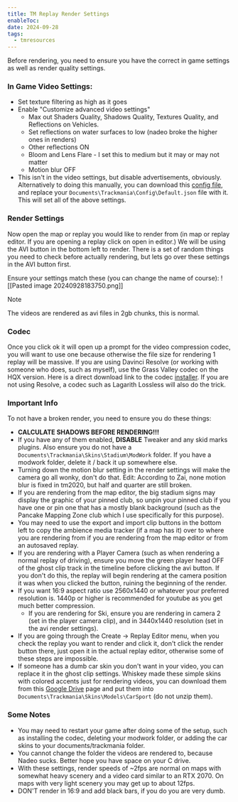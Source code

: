 ```yaml
---
title: TM Replay Render Settings
enableToc: 
date: 2024-09-28
tags:
  - tmresources
---
```

Before rendering, you need to ensure you have the correct in game settings as well as render quality settings.

### In Game Video Settings:
- Set texture filtering as high as it goes
- Enable "Customize advanced video settings"
	- Max out Shaders Quality, Shadows Quality, Textures Quality, and Reflections on Vehicles.
	- Set reflections on water surfaces to low (nadeo broke the higher ones in renders)
	- Other reflections ON
	- Bloom and Lens Flare - I set this to medium but it may or may not matter
	- Motion blur OFF
- This isn't in the video settings, but disable advertisements, obviously.
Alternatively to doing this manually, you can download this [config file](https://github.com/ski-freak/MarkdownPublic/blob/main/Default.json), and replace your `Documents\Trackmania\Config\Default.json` file with it. This will set all of the above settings.
### Render Settings
Now open the map or replay you would like to render from (in map or replay editor. If you are opening a replay click on open in editor.) We will be using the AVI button in the bottom left to render. There is a set of random things you need to check before actually rendering, but lets go over these settings in the AVI button first.

Ensure your settings match these (you can change the name of course):
![[Pasted image 20240928183750.png]]

> [!NOTE]
> The videos are rendered as avi files in 2gb chunks, this is normal.
### Codec
Once you click ok it will open up a prompt for the video compression codec, you will want to use one because otherwise the file size for rendering 1 replay will be massive. If you are using Davinci Resolve (or working with someone who does, such as myself), use the Grass Valley codec on the HQX version. Here is a direct download link to the codec [installer](https://www.edius.net/download/codec/GV_CodecOption_Setup-8.5.0.1927.exe). If you are not using Resolve, a codec such as Lagarith Lossless will also do the trick.

### Important Info
To not have a broken render, you need to ensure you do these things:
- **CALCULATE SHADOWS BEFORE RENDERING!!!**
- If you have any of them enabled, **DISABLE** Tweaker and any skid marks plugins. Also ensure you do not have a `Documents\Trackmania\Skins\Stadium\ModWork` folder. If you have a modwork folder, delete it / back it up somewhere else.
- Turning down the motion blur setting in the render settings will make the camera go all wonky, don't do that. Edit: According to Zai, none motion blur is fixed in tm2020, but half and quarter are still broken.
- If you are rendering from the map editor, the big stadium signs may display the graphic of your pinned club, so unpin your pinned club if you have one or pin one that has a mostly blank background (such as the Pancake Mapping Zone club which I use specifically for this purpose).
- You may need to use the export and import clip buttons in the bottom left to copy the ambience media tracker (if a map has it) over to where you are rendering from if you are rendering from the map editor or from an autosaved replay.
- If you are rendering with a Player Camera (such as when rendering a normal replay of driving), ensure you move the green player head OFF of the ghost clip track in the timeline before clicking the avi button. If you don't do this, the replay will begin rendering at the camera position it was when you clicked the button, ruining the beginning of the render.
- If you want 16:9 aspect ratio use 2560x1440 or whatever your preferred resolution is. 1440p or higher is recommended for youtube as you get much better compression.
	- If you are rendering for Ski, ensure you are rendering in camera 2 (set in the player camera clip), and in 3440x1440 resolution (set in the avi render settings).
- If you are going through the Create -> Replay Editor menu, when you check the replay you want to render and click it, don't click the render button there, just open it in the actual replay editor, otherwise some of these steps are impossible.
- If someone has a dumb car skin you don't want in your video, you can replace it in the ghost clip settings. Whiskey made these simple skins with colored accents just for rendering videos, you can download them from this [Google Drive](https://drive.google.com/drive/folders/1oE6aBaIj5NgwwggB9ywr3sQCyikygaLt?usp=sharing) page and put them into `Documents\Trackmania\Skins\Models\CarSport` (do not unzip them).

### Some Notes
- You may need to restart your game after doing some of the setup, such as installing the codec, deleting your modwork folder, or adding the car skins to your documents/trackmania folder.
- You cannot change the folder the videos are rendered to, because Nadeo sucks. Better hope you have space on your C drive.
- With these settings, render speeds of ~2fps are normal on maps with somewhat heavy scenery and a video card similar to an RTX 2070. On maps with very light scenery you may get up to about 12fps.
- DON'T render in 16:9 and add black bars, if you do you are very dumb.